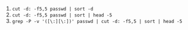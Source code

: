 1. `cut -d: -f5,5 passwd | sort -d`
2. `cut -d: -f5,5 passwd | sort | head -5`
3. `grep -P -v '([\:][\:])' passwd | cut -d: -f5,5 | sort | head -5`